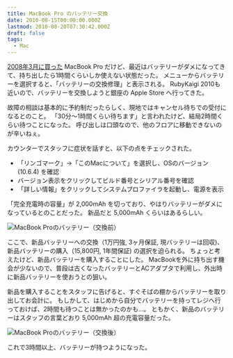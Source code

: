 ```yaml
---
title: MacBook Pro のバッテリー交換
date: 2010-08-15T00:00:00.000Z
lastmod: 2010-08-20T07:30:42.000Z
draft: false
tags:
  - Mac
---
```


[2008年3月に買った](https://www.machu.jp/diary/20080305.html) MacBook Pro だけど、最近はバッテリーがダメになってきて、持ち出したら1時間くらいしか使えない状態だった。 メニューからバッテリーを選択すると、「バッテリーの交換修理」と表示される。 RubyKaigi 2010も近いので、バッテリーを交換しようと銀座の Apple Store へ行ってきた。

故障の相談は基本的に予約制だったらしく、現地ではキャンセル待ちでの受付になるとのこと。 「30分〜1時間くらい待ちます」と言われたけど、結局2時間くらい待つことになった。 呼び出しは口頭なので、他のフロアに移動できないのが辛いねぇ。

カウンターでスタッフに症状を話すと、以下の点をチェックされた。

* 「リンゴマーク」→「このMacについて」を選択し、OSのバージョン (10.6.4) を確認
* バージョン表示をクリックしてビルド番号とシリアル番号を確認
* 「詳しい情報」をクリックしてシステムプロファイラを起動し、電源を表示

「完全充電時の容量」が 2,000mAh を切っており、やはりバッテリーがダメになっているとのことだった。 新品だと 5,000mAh くらいはあるらしい。

![MacBook Proのバッテリー（交換前）](@/assets/flickr/4909266135.jpg "MacBook Proのバッテリー（交換前）")

ここで、新品バッテリーへの交換（1万円強, 3ヶ月保証, 現バッテリーは回収)、新品バッテリーの購入（15,800円, 1年間保証) の選択を迫られる。 ちょっと考えたけど、新品バッテリーを購入することにした。 MacBookを外に持ち出す機会が少ないので、普段は古くなったバッテリーとACアダプタで利用し、外出時に新品バッテリーを使おうとの狙い。

新品を購入することをスタッフに告げると、すぐそばの棚からバッテリーを取り出してお会計に。 もしかして、はじめから自分でバッテリーを持ってレジへ行っておけば、2時間も待つことは無かったのかも…。 ともかく、新品のバッテリーはスタッフの言葉どおり 5,000mAh 超の充電容量だった。

![MacBook Proのバッテリー（交換後）](@/assets/flickr/4909266171.jpg "MacBook Proのバッテリー（交換後）")

これで3時間以上、バッテリーが持つようになった。
